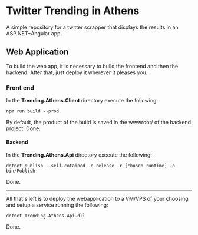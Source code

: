 # Twitter Trending in Athens

A simple repository for a twitter scrapper that displays the results in an ASP.NET+Angular app.


## Web Application

To build the web app, it is necessary to build the frontend and then the backend.
After that, just deploy it wherever it pleases you.

### Front end

In the **Trending.Athens.Client** directory execute the following:

`npm run build --prod`

By default, the product of the build is saved in the wwwroot/ of the backend project.
Done.

#### Backend

In the **Trending.Athens.Api** directory execute the following: 

`dotnet publish --self-cotained -c release -r [chosen runtime] -o bin/Publish`

Done.

---

All that's left is to deploy the webapplication to a VM/VPS of your choosing and setup a service running the following:

`dotnet Trending.Athens.Api.dll`

Done.
